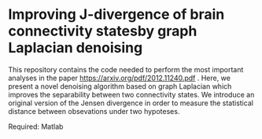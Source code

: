 # Improving J-divergence of brain connectivity statesby graph Laplacian denoising

This repository contains the code needed to perform the most important analyses in the paper https://arxiv.org/pdf/2012.11240.pdf . Here, we present a novel denoising algorithm based on graph Laplacian which improves the separability between two connectivity states. We introduce an original version of the Jensen divergence in order to measure the statistical distance between obsevations under two hypoteses.

Required:
Matlab
